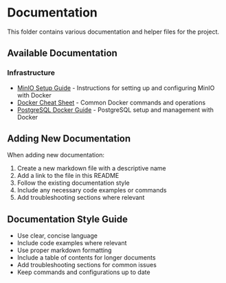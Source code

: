 # Documentation

This folder contains various documentation and helper files for the project.

## Available Documentation

### Infrastructure
- [MinIO Setup Guide](minio-setup-guide.md) - Instructions for setting up and configuring MinIO with Docker
- [Docker Cheat Sheet](docker-cheat-sheet.md) - Common Docker commands and operations
- [PostgreSQL Docker Guide](postgres-docker-cheat-sheet.md) - PostgreSQL setup and management with Docker

## Adding New Documentation

When adding new documentation:
1. Create a new markdown file with a descriptive name
2. Add a link to the file in this README
3. Follow the existing documentation style
4. Include any necessary code examples or commands
5. Add troubleshooting sections where relevant

## Documentation Style Guide

- Use clear, concise language
- Include code examples where relevant
- Use proper markdown formatting
- Include a table of contents for longer documents
- Add troubleshooting sections for common issues
- Keep commands and configurations up to date 